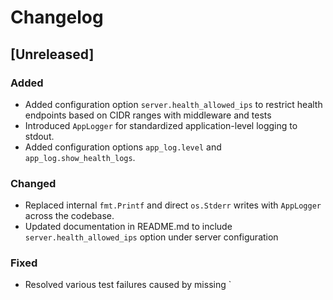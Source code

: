 # Changelog

## [Unreleased]

### Added
- Added configuration option `server.health_allowed_ips` to restrict health endpoints based on CIDR ranges with middleware and tests
- Introduced `AppLogger` for standardized application-level logging to stdout.
- Added configuration options `app_log.level` and `app_log.show_health_logs`.

### Changed
- Replaced internal `fmt.Printf` and direct `os.Stderr` writes with `AppLogger` across the codebase.
- Updated documentation in README.md to include `server.health_allowed_ips` option under server configuration

### Fixed
- Resolved various test failures caused by missing `